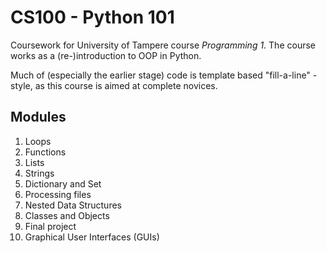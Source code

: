 # CS100 - Python 101
Coursework for University of Tampere course *Programming 1*. The course works as a (re-)introduction to OOP in Python.

Much of (especially the earlier stage) code is template based "fill-a-line" -style, as this course is aimed at complete novices.

## Modules
1. Loops
2. Functions
3. Lists
4. Strings
5. Dictionary and Set
6. Processing files
7. Nested Data Structures
8. Classes and Objects
9. Final project
10. Graphical User Interfaces (GUIs)
